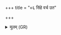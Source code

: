 +++
title = "०६ सिंहे वर्च उत"

+++
<details><summary>मूलम् (GR)</summary>

सिंहे वर्च उत वर्चो व्याघ्रे  
वृके वर्चो मधुहारे च वर्चः ।  
श्येने वर्चः पत्वनां यद् बभूव  
(…) ॥ +++(see 1d)+++
</details>
